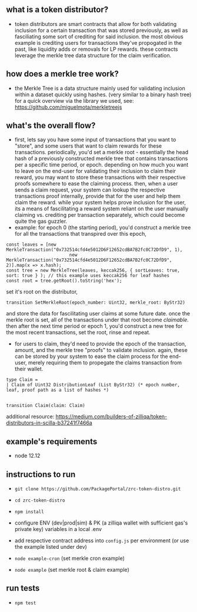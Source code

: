 ## what is a token distributor? ##
- token distributors are smart contracts that allow for both validating inclusion for a certain transaction that was stored previously, as well as fasciliating some sort of crediting for said inclusion. the most obvious example is crediting users for transactions they've propogated in the past, like liquidity adds or removals for LP rewards. these contracts leverage the merkle tree data structure for the claim verification.

## how does a merkle tree work? ##
- the Merkle Tree is a data structure mainly used for validating inclusion within a dataset quickly using hashes. (very similar to a binary hash tree) for a quick overview via the library we used, see: https://github.com/miguelmota/merkletreejs

## what's the overall flow? ##
- first, lets say you have some input of transactions that you want to "store", and some users that want to claim rewards for these transactions. periodically, you'd set a merkle root - essentially the head hash of a previously constructed merkle tree that contains transactions per a specific time period, or epoch. depending on how much you want to leave on the end-user for validating their inclusion to claim their reward, you may want to store these transactions with their respective proofs somewhere to ease the claiming process. then, when a user sends a claim request, your system can lookup the respective transactions proof internally, provide that for the user and help them claim the reward. while your system helps prove inclusion for the user, its a means of fascilitating a reward system reliant on the user manually claiming vs. crediting per transaction separately, which could become quite the gas guzzler. 
- example: for epoch 0 (the starting period), you'd construct a merkle tree for all the transactions that transpired over this epoch,
```
const leaves = [new MerkleTransaction("0x732514cfd4e5012D6F12652cdBA7B2fc0C72DfD9", 1),
						new MerkleTransaction("0x732514cfd4e5012D6F12652cdBA7B2fc0C72DfD9", 2)].map(x => x.hash);
const tree = new MerkleTree(leaves, keccak256, { sortLeaves: true, sort: true } ); // this example uses keccak256 for leaf hashes
const root = tree.getRoot().toString('hex');
```
set it's root on the distributor, 
```
transition SetMerkleRoot(epoch_number: Uint32, merkle_root: ByStr32)
```
and store the data for fascilitating user claims at some future date. once the merkle root is set, all of the transactions under that root become _claimable_. then after the next time period or epoch 1, you'd construct a new tree for the most recent transactions, set the root, rinse and repeat.
- for users to claim, they'd need to provide the epoch of the transaction, amount, and the merkle tree "proofs" to validate inclusion. again, these can be stored by your system to ease the claim process for the end-user, merely requiring them to propegate the claims transaction from their wallet.
```
type Claim =
| Claim of Uint32 DistributionLeaf (List ByStr32) (* epoch number, leaf, proof path as a list of hashes *)


transition Claim(claim: Claim)
```

additional resource: https://medium.com/builders-of-zilliqa/token-distributors-in-scilla-b37241f7466a

## example's requirements ##
- node 12.12

## instructions to run ##
- `git clone https://github.com/PackagePortal/zrc-token-distro.git`
- `cd zrc-token-distro`
- `npm install`

- configure ENV (dev|prod|sim) & PK (a zilliqa wallet with sufficient gas's private key) variables in a local .env
- add respective contract address into `config.js` per environment (or use the example listed under dev)
- `node example-cron` (set merkle cron example)
- `node example` (set merkle root & claim example)

## run tests ##
- `npm test`

